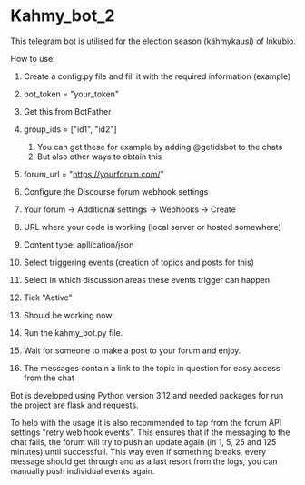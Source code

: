 # Kahmy_bot_2

This telegram bot is utilised for the election season (kähmykausi) of Inkubio.

How to use:

1. Create a config.py file and fill it with the required information (example)
  1. bot_token = "your_token"
  3. Get this from BotFather
  4. group_ids = ["id1", "id2"]
     1. You can get these for example by adding @getidsbot to the chats
     2. But also other ways to obtain this
  5. forum_url = "https://yourforum.com/"


2. Configure the Discourse forum webhook settings
  1. Your forum -> Additional settings -> Webhooks -> Create
  2. URL where your code is working (local server or hosted somewhere)
  3. Content type: apllication/json
  4. Select triggering events (creation of topics and posts for this)
  5. Select in which discussion areas these events trigger can happen
  6. Tick "Active"
  7. Should be working now


3. Run the kahmy_bot.py file.
4. Wait for someone to make a post to your forum and enjoy.
5. The messages contain a link to the topic in question for easy access from the chat

Bot is developed using Python version 3.12 and needed packages for run the project are flask and requests.

To help with the usage it is also recommended to tap from the forum API settings "retry web hook events". This ensures that if the messaging to the chat fails, the forum will try to push an update again (in 1, 5, 25 and 125 minutes) until successfull. This way even if something breaks, every message should get through and as a last resort from the logs, you can manually push individual events again.
